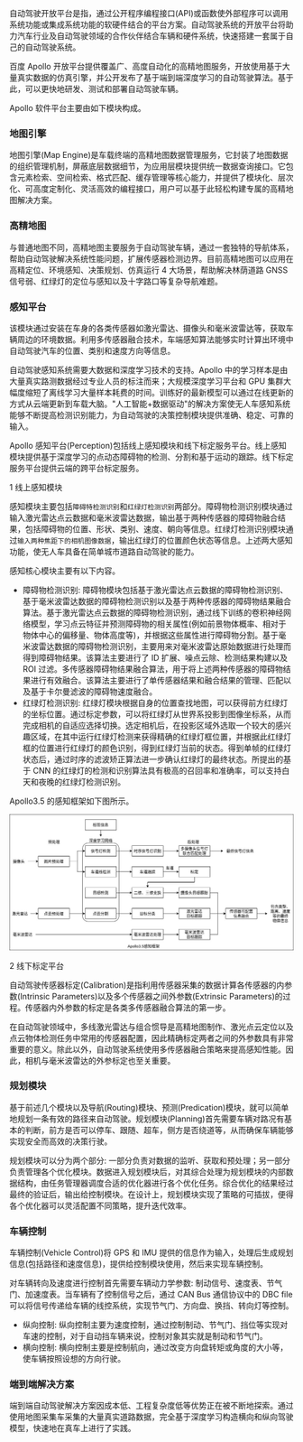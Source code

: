 
自动驾驶开放平台是指，通过公开程序编程接口(API)或函数使外部程序可以调用系统功能或集成系统功能的软硬件结合的平台方案。自动驾驶系统的开放平台将助力汽车行业及自动驾驶领域的合作伙伴结合车辆和硬件系统，快速搭建一套属于自己的自动驾驶系统。

百度 Apollo 开放平台提供覆盖广、高度自动化的高精地图服务，开放使用基于大量真实数据的仿真引擎，并公开发布了基于端到端深度学习的自动驾驶算法。基于此，可以更快地研发、测试和部署自动驾驶车辆。

Apollo 软件平台主要由如下模块构成。

### 地图引擎

地图引擎(Map Engine)是车载终端的高精地图数据管理服务，它封装了地图数据的组织管理机制，屏蔽底层数据细节，为应用层模块提供统一数据查询接口。它包含元素检索、空间检索、格式匹配、缓存管理等核心能力，并提供了模块化、层次化、可高度定制化、灵活高效的编程接口，用户可以基于此轻松构建专属的高精地图解决方案。

### 高精地图

与普通地图不同，高精地图主要服务于自动驾驶车辆，通过一套独特的导航体系，帮助自动驾驶解决系统性能问题，扩展传感器检测边界。目前高精地图可以应用在高精定位、环境感知、决策规划、仿真运行 4 大场景，帮助解决林荫道路 GNSS 信号弱、红绿灯的定位与感知以及十字路口等复杂导航难题。

### 感知平台

该模块通过安装在车身的各类传感器如激光雷达、摄像头和毫米波雷达等，获取车辆周边的环境数据。利用多传感器融合技术，车端感知算法能够实时计算出环境中自动驾驶汽车的位置、类别和速度方向等信息。

自动驾驶感知系统需要大数据和深度学习技术的支持。Apollo 中的学习样本是由大量真实路测数据经过专业人员的标注而来；大规模深度学习平台和 GPU 集群大幅度缩短了离线学习大量样本耗费的时间。训练好的最新模型可以通过在线更新的方式从云端更新到车载大脑。"人工智能+数据驱动"的解决方案使无人车感知系统能够不断提高检测识别能力，为自动驾驶的决策控制模块提供准确、稳定、可靠的输入。

Apollo 感知平台(Perception)包括线上感知模块和线下标定服务平台。线上感知模块提供基于深度学习的点动态障碍物的检测、分割和基于运动的跟踪。线下标定服务平台提供云端的跨平台标定服务。

1 线上感知模块

感知模块主要包括`障碍特检测识别`和`红绿灯检测识别`两部分。障碍物检测识别模块通过输入激光雷达点云数据和毫米波雷达数据，输出基于两种传感器的障碍物融合结果，包括障碍物的位置、形状、类别、速度、朝向等信息。红绿灯检测识别模块通过`输入两种焦距下的相机图像数据`，输出红绿灯的位置颜色状态等信息。上述两大感知功能，使无人车具备在简单城市道路自动驾驶的能力。

感知核心模块主要有以下内容。
- 障碍物检测识别: 障碍物模块包括基于激光雷达点云数据的障碍物检测识别、基于毫米波雷达数据的障碍物检测识别以及基于两种传感器的障碍物结果融合算法。基于激光雷达点云数据的障碍物检测识别，通过线下训练的卷积神经网络模型，学习点云特征并预测障碍物的相关属性(例如前景物体概率、相对于物体中心的偏移量、物体高度等)，并根据这些属性进行障碍物分割。基于毫米波雷达数据的障碍物检测识别，主要用来对毫米波雷达原始数据进行处理而得到障碍物结果。该算法主要进行了 ID 扩展、噪点云除、检测结果构建以及 ROI 过滤。多传感器障碍物结果融合算法，用于将上述两种传感器的障碍物结果进行有效融合。该算法主要进行了单传感器结果和融合结果的管理、匹配以及基于卡尔曼滤波的障碍物速度融合。
- 红绿灯检测识别: 红绿灯模块根据自身的位置查找地图，可以获得前方红绿灯的坐标位置。通过标定参数，可以将红绿灯从世界系投影到图像坐标系，从而完成相机的自适应选择切换。选定相机后，在投影区域外选取一个较大的感兴趣区域，在其中运行红绿灯检测来获得精确的红绿灯框位置，并根据此红绿灯框的位置进行红绿灯的颜色识别，得到红绿灯当前的状态。得到单帧的红绿灯状态后，通过时序的滤波矫正算法进一步确认红绿灯的最终状态。所提出的基于 CNN 的红绿灯的检测和识别算法具有极高的召回率和准确率，可以支持白天和夜晚的红绿灯检测识别。

Apollo3.5 的感知框架如下图所示。

![](img/Apollo感知框架.jpg)

2 线下标定平台

自动驾驶传感器标定(Calibration)是指利用传感器采集的数据计算各传感器的内参数(Intrinsic Parameters)以及多个传感器之间外参数(Extrinsic Parameters)的过程。传感器内外参数的标定是各类多传感器融合算法的第一步。

在自动驾驶领域中，多线激光雷达与组合惯导是高精地图制作、激光点云定位以及点云物体检测任务中常用的传感器配置，因此精确标定两者之间的外参数具有非常重要的意义。除此以外，自动驾驶系统使用多传感器融合策略来提高感知性能。因此，相机与毫米波雷达的外参标定也至关重要。

### 规划模块

基于前述几个模块以及导航(Routing)模块、预测(Predication)模块，就可以简单地规划一条有效的路径来自动驾驶。规划模块(Planning)首先需要车辆对路况有基本的判断，前方是否可以停车、跟随、超车，侧方是否绕道等，从而确保车辆能够实现安全而高效的决策行驶。

规划模块可以分为两个部分: 一部分负责对数据的监听、获取和预处理；另一部分负责管理各个优化模块。数据进入规划模块后，对其综合处理为规划模块的内部数据结构，由任务管理器调度合适的优化器进行各个优化任务。综合优化的结果经过最终的验证后，输出给控制模块。在设计上，规划模块实现了策略的可插拔，便得各个优化器可以灵活配置不同策略，提升迭代效率。

### 车辆控制

车辆控制(Vehicle Control)将 GPS 和 IMU 提供的信息作为输入，处理后生成规划信息(包括路径和速度信息)，提供给控制模块使用，然后来实现车辆控制。

对车辆转向及速度进行控制首先需要车辆动力学参数: 制动信号、速度表、节气门、加速度表。当车辆有了控制信号之后，通过 CAN Bus 通信协议中的 DBC file 可以将信号传递给车辆的线控系统，实现节气门、方向盘、换挡、转向灯等控制。
- 纵向控制: 纵向控制主要为速度控制，通过控制制动、节气门、挡位等实现对车速的控制，对于自动挡车辆来说，控制对象其实就是制动和节气门。
- 横向控制: 横向控制主要是控制航向，通过改变方向盘转矩或角度的大小等，使车辆按照设想的方向行驶。

### 端到端解决方案

端到端自动驾驶解决方案因成本低、工程复杂度低等优势正在被不断地探索。通过使用地图采集车采集的大量真实道路数据，完全基于深度学习构造横向和纵向驾驶模型，快速地在真车上进行了实践。
